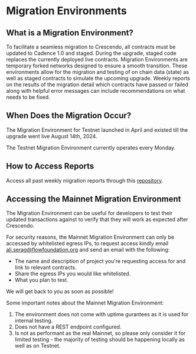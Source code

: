 # Migration Environments

## What is a Migration Environment?

To facilitate a seamless migration to Crescendo, all contracts must be updated to Cadence 1.0 and staged. During the upgrade, staged code replaces the currently deployed live contracts. Migration Environments are temporary forked networks designed to ensure a smooth transition. These environments allow for the migration and testing of on chain data (state) as well as staged contracts to simulate the upcoming upgrade. Weekly reports on the results of the migration detail which contracts have passed or failed along with helpful error messages can include recommendations on what needs to be fixed.

## When Does the Migration Occur?

The Migration Environment for Testnet launched in April and existed till the upgrade went live August 14th, 2024.

The Testnet Migration Environment currently operates every Monday. 

## How to Access Reports

Access all past weekly migration reports through this [repository](https://github.com/onflow/cadence/tree/master/migrations_data).

## Accessing the Mainnet Migration Environment

The Migration Environment can be useful for developers to test their updated transactions against to verify that they will work as expected after Crescendo. 

For security reasons, the Mainnet Migration Environment can only be accessed by whitelisted egress IPs, to request access kindly email ali.serag@flowfoundation.org and send an email with the following:
- The name and description of project you're requesting access for and link to relevant contracts.
- Share the egress IPs you would like whitelisted.
- What you plan to test.

We will get back to you as soon as possible!

Some important notes about the Mainnet Migration Environment:
1. The environment does not come with uptime gurantees as it is used for internal testing.
2. Does not have a REST endpoint configured.
3. Is not as performant as the real Mainnet, so please only consider it for limited testing - the majority of testing should be happening locally as well as on Testnet. 
